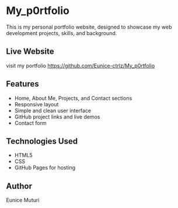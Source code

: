 # My_p0rtfolio
This is my personal portfolio website, designed to showcase my web development projects, skills, and background.

## Live Website
visit my portfolio
https://github.com/Eunice-ctrlz/My_p0rtfolio



## Features

- Home, About Me, Projects, and Contact sections
- Responsive layout
- Simple and clean user interface
- GitHub project links and live demos
- Contact form

## Technologies Used

- HTML5  
- CSS
- GitHub Pages for hosting  

## Author
Eunice Muturi

